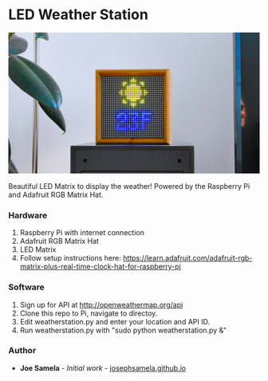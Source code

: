 # LED Weather Station

![LED Matrix](photos/LEDMatrix.jpg?raw=true "LED Matrix")

Beautiful LED Matrix to display the weather! Powered by the Raspberry Pi and Adafruit RGB Matrix Hat.

### Hardware
  1. Raspberry Pi with internet connection
  2. Adafruit RGB Matrix Hat
  3. LED Matrix
  4. Follow setup instructions here: https://learn.adafruit.com/adafruit-rgb-matrix-plus-real-time-clock-hat-for-raspberry-pi

### Software
  1. Sign up for API at http://openweathermap.org/api
  2. Clone this repo to Pi, navigate to directoy.
  3. Edit weatherstation.py and enter your location and API ID.
  4. Run weatherstation.py with "sudo python weatherstation.py &"

### Author
* **Joe Samela** - *Initial work* - [josephsamela.github.io](https://josephsamela.github.io/)
